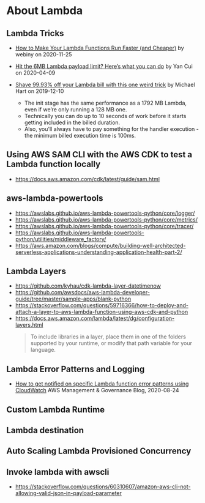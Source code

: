 # About Lambda

## Lambda Tricks

- [How to Make Your Lambda Functions Run Faster (and Cheaper)](https://hackernoon.com/how-to-make-your-lambda-functions-run-faster-and-cheaper-gp2034jl) by webiny on 2020-11-25

- [Hit the 6MB Lambda payload limit? Here’s what you can do](
  https://theburningmonk.com/2020/04/hit-the-6mb-lambda-payload-limit-heres-what-you-can-do/)
  by Yan Cui on 2020-04-09

- [Shave 99.93% off your Lambda bill with this one weird trick](
  https://medium.com/@hichaelmart/shave-99-93-off-your-lambda-bill-with-this-one-weird-trick-33c0acebb2ea)
  by Michael Hart on 2019-12-10
  - The init stage has the same performance as a 1792 MB Lambda, even if we’re only running a 128 MB one.
  - Technically you can do up to 10 seconds of work before it starts getting included in the billed duration.
  - Also, you'll always have to pay something for the handler execution - the minimum billed execution time is 100ms.

## Using AWS SAM CLI with the AWS CDK to test a Lambda function locally

- https://docs.aws.amazon.com/cdk/latest/guide/sam.html

## aws-lambda-powertools

- https://awslabs.github.io/aws-lambda-powertools-python/core/logger/
- https://awslabs.github.io/aws-lambda-powertools-python/core/metrics/
- https://awslabs.github.io/aws-lambda-powertools-python/core/tracer/
- https://awslabs.github.io/aws-lambda-powertools-python/utilities/middleware_factory/
- https://aws.amazon.com/blogs/compute/building-well-architected-serverless-applications-understanding-application-health-part-2/

## Lambda Layers

- https://github.com/kyhau/cdk-lambda-layer-datetimenow
- https://github.com/awsdocs/aws-lambda-developer-guide/tree/master/sample-apps/blank-python
- https://stackoverflow.com/questions/59716366/how-to-deploy-and-attach-a-layer-to-aws-lambda-function-using-aws-cdk-and-python
- https://docs.aws.amazon.com/lambda/latest/dg/configuration-layers.html
    > To include libraries in a layer, place them in one of the folders supported by your runtime, or modify that path variable for your language.

## Lambda Error Patterns and Logging

- [How to get notified on specific Lambda function error patterns using CloudWatch](https://aws.amazon.com/blogs/mt/get-notified-specific-lambda-function-error-patterns-using-cloudwatch/) AWS Management & Governance Blog, 2020-08-24

## Custom Lambda Runtime

## Lambda destination

## Auto Scaling Lambda Provisioned Concurrency

## Invoke lambda with awscli

- https://stackoverflow.com/questions/60310607/amazon-aws-cli-not-allowing-valid-json-in-payload-parameter
